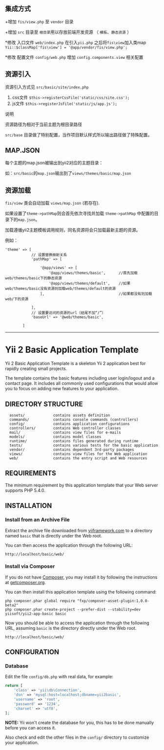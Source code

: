 集成方式
---
+增加 `fis/view.php` 至 `vendor` 目录

+增加 `src` 目录至 `根目录`用以存放前端开发资源 （ `模板`、`静态资源` ）

*修改 入口文件 `web/index.php` 在引入`yii.php` 之后将`fis\view`加入类map `Yii::$classMap['fis\view'] = '@app/vendor/fis/view.php';`

*修改 配置文件 `config/web.php` 增加 `config.components.view` 相关配置

资源引入
---
资源引入方式见 `src/basic/site/index.php`

1. css文件 `$this->registerCssFile('static/css/site.css');`
2. js文件 `$this->registerJsFile('static/js/app.js');`

说明

资源路径为相对于当前主题为根目录路径

`src/base` 目录做了特别配置，当作项目默认样式所以输出路径做了特殊配置。

MAP.JSON
---
每个主题的map.json被输出到yii2对应的主题目录：

如：`src/basic`的`map.json`输出到了`views/themes/basic/map.json`

资源加载
---------
`fis/view` 类会自动加载 `views/map.json` (若存在).

如果设置了`theme->pathMap`则会首先依次寻找并加载 `theme->pathMap` 中配置的目录下的`map.json`。

加载遵循yii2主题模板调用规则，同名资源将会只加载最新主题的资源。

例如：

	'theme' => [
                // 设置替换映射关系
                'pathMap' => [

                    '@app/views' => [
                        '@app/views/themes/basic',  	//首先加载web/themes/basic下的静态资源
                        '@app/views/themes/default', 	//如果web/themes/basic没有资源则加载web/themes/default的资源
                    ],									//如果都没有则加载web/下的资源

                ],
                // 设置要访问的资源的url（结尾不加“/”）
                'baseUrl' => '@web/themes/basic',

            ]



--------------------------------------------------------------------------
Yii 2 Basic Application Template
================================

Yii 2 Basic Application Template is a skeleton Yii 2 application best for
rapidly creating small projects.

The template contains the basic features including user login/logout and a contact page.
It includes all commonly used configurations that would allow you to focus on adding new
features to your application.


DIRECTORY STRUCTURE
-------------------

      assets/             contains assets definition
      commands/           contains console commands (controllers)
      config/             contains application configurations
      controllers/        contains Web controller classes
      mail/               contains view files for e-mails
      models/             contains model classes
      runtime/            contains files generated during runtime
      tests/              contains various tests for the basic application
      vendor/             contains dependent 3rd-party packages
      views/              contains view files for the Web application
      web/                contains the entry script and Web resources



REQUIREMENTS
------------

The minimum requirement by this application template that your Web server supports PHP 5.4.0.


INSTALLATION
------------

### Install from an Archive File

Extract the archive file downloaded from [yiiframework.com](http://www.yiiframework.com/download/) to
a directory named `basic` that is directly under the Web root.

You can then access the application through the following URL:

~~~
http://localhost/basic/web/
~~~


### Install via Composer

If you do not have [Composer](http://getcomposer.org/), you may install it by following the instructions
at [getcomposer.org](http://getcomposer.org/doc/00-intro.md#installation-nix).

You can then install this application template using the following command:

~~~
php composer.phar global require "fxp/composer-asset-plugin:1.0.0-beta2"
php composer.phar create-project --prefer-dist --stability=dev yiisoft/yii2-app-basic basic
~~~

Now you should be able to access the application through the following URL, assuming `basic` is the directory
directly under the Web root.

~~~
http://localhost/basic/web/
~~~


CONFIGURATION
-------------

### Database

Edit the file `config/db.php` with real data, for example:

```php
return [
    'class' => 'yii\db\Connection',
    'dsn' => 'mysql:host=localhost;dbname=yii2basic',
    'username' => 'root',
    'password' => '1234',
    'charset' => 'utf8',
];
```

**NOTE:** Yii won't create the database for you, this has to be done manually before you can access it.

Also check and edit the other files in the `config/` directory to customize your application.
